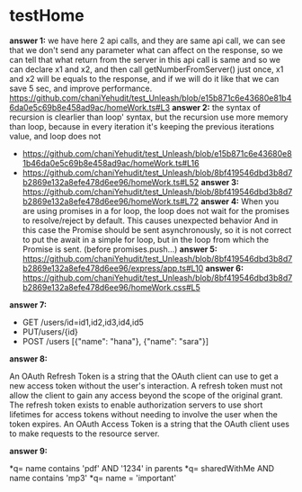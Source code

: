 ﻿# testHome

**answer 1:**
 we have here 2 api calls, and they are same api call, we can see that we don't send any parameter what can affect on the response, so we can tell that what return from the server in this api call is same and so we can declare x1 and x2, and then call getNumberFromServer() just once, x1 and x2 will be equals to the response, and if we will do it like that we can save 5 sec, and improve performance.
https://github.com/chaniYehudit/test_Unleash/blob/e15b871c6e43680e81b46da0e5c69b8e458ad9ac/homeWork.ts#L3
**answer 2:**
the syntax of recursion is clearlier than loop' syntax, but the recursion use more memory than loop, because in every iteration it's keeping the previous iterations value, and loop does not
* https://github.com/chaniYehudit/test_Unleash/blob/e15b871c6e43680e81b46da0e5c69b8e458ad9ac/homeWork.ts#L16
* https://github.com/chaniYehudit/test_Unleash/blob/8bf419546dbd3b8d7b2869e132a8efe478d6ee96/homeWork.ts#L52
**answer 3:**
https://github.com/chaniYehudit/test_Unleash/blob/8bf419546dbd3b8d7b2869e132a8efe478d6ee96/homeWork.ts#L72
**answer 4:**
When you are using promises in a for loop, the loop does not wait for the promises to resolve/reject by default.
This causes unexpected behavior
And in this case the Promise should be sent asynchronously, so it is not correct to put the await in a simple for loop, but in the loop from which the Promise is sent. (before promises.push...)
**answer 5:**
https://github.com/chaniYehudit/test_Unleash/blob/8bf419546dbd3b8d7b2869e132a8efe478d6ee96/express/app.ts#L10
**answer 6:**
https://github.com/chaniYehudit/test_Unleash/blob/8bf419546dbd3b8d7b2869e132a8efe478d6ee96/homeWork.css#L5

**answer 7:**
* GET /users/id=id1,id2,id3,id4,id5
* PUT/users/{id}
* POST /users [{"name": "hana"}, {"name": "sara"}]

**answer 8:** 

An OAuth Refresh Token is a string that the OAuth client can use to get a new access token without the user's interaction. A refresh token must not allow the client to gain any access beyond the scope of the original grant. The refresh token exists to enable authorization servers to use short lifetimes for access tokens without needing to involve the user when the token expires. An OAuth Access Token is a string that the OAuth client uses to make requests to the resource server.

**answer 9:**

*q= name contains 'pdf' AND '1234' in parents
*q= sharedWithMe AND name contains 'mp3'
*q= name = 'important'

